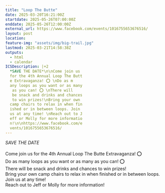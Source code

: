 ```yaml
---
title: "Loop The Butte"
date: 2025-03-20T16:21:00Z
startdate: 2025-05-26T07:00:00Z
enddate: 2025-05-26T12:00:00Z
external_url: https://www.facebook.com/events/1016755653676516/
layout: post
location: 
feature-img: "assets/img/big-trail.jpg"
lastmod: 2025-03-21T14:58:38Z
outputs:
  - html
  - calendar
ICSDescription: |+2
  *SAVE THE DATE*\n\nCome join us   for the 4th Annual Loop The Butt  e Extravaganza! ⭕️ \nDo as m  any loops as you want or as many   as you can! ⭕️ \nThere will   be snack and drinks and chances   to win prizes!\nBring your own   camp chairs to relax in when fin  ished or in between loops. Join   us at any time! \nReach out to J  eff or Molly for more informatio  n!\n\nhttps://www.facebook.com/e  vents/1016755653676516/
---
```


*SAVE THE DATE*<br>
  <br>
  Come join us for the 4th Annual Loop The Butte Extravaganza! ⭕️ <br>
  Do as many loops as you want or as many as you can! ⭕️ <br>
  There will be snack and drinks and chances to win prizes!<br>
  Bring your own camp chairs to relax in when finished or in between loops. Join us at any time! <br>
  Reach out to Jeff or Molly for more information!<br>
  <br>
  
